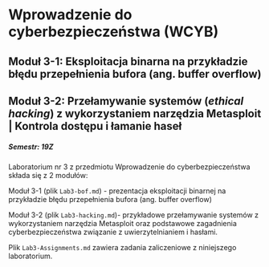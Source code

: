 # Wprowadzenie do cyberbezpieczeństwa (WCYB)
## Moduł 3-1: Eksploitacja binarna na przykładzie błędu przepełnienia bufora (ang. buffer overflow)
## Moduł 3-2: Przełamywanie systemów (*ethical hacking*) z wykorzystaniem narzędzia Metasploit | Kontrola dostępu i łamanie haseł
##### Semestr: 19Z

Laboratorium nr 3 z przedmiotu Wprowadzenie do cyberbezpieczeństwa składa się z 2 modułów:

Moduł 3-1 (plik `Lab3-bof.md`) - prezentacja eksploitacji binarnej na przykładzie błędu przepełnienia bufora (ang. buffer overflow)

Moduł 3-2 (plik `Lab3-hacking.md`)- przykładowe przełamywanie systemów z wykorzystaniem narzędzia Metasploit oraz podstawowe zagadnienia cyberbezpieczeństwa związanie z uwierzytelnianiem i hasłami.

Plik `Lab3-Assignments.md` zawiera zadania zaliczeniowe z niniejszego laboratorium.